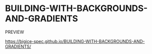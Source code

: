 # BUILDING-WITH-BACKGROUNDS-AND-GRADIENTS

PREVIEW

https://bigice-spec.github.io/BUILDING-WITH-BACKGROUNDS-AND-GRADIENTS/
